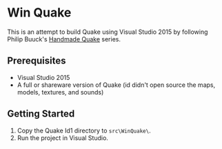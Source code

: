 # Win Quake

This is an attempt to build Quake using Visual Studio 2015 by following Philip Buuck's [Handmade Quake](http://handmadequake.org) series.

## Prerequisites

* Visual Studio 2015
* A full or shareware version of Quake (id didn't open source the maps, models, textures, and sounds)

## Getting Started

1. Copy the Quake Id1 directory to `src\WinQuake\`.
2. Run the project in Visual Studio. 
 
